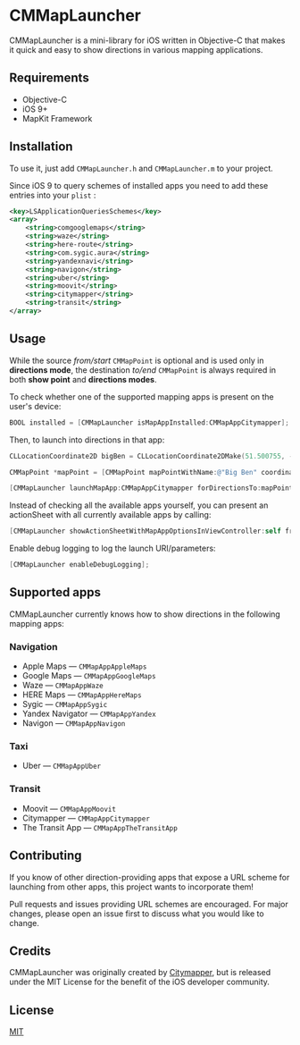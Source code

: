 # CMMapLauncher

CMMapLauncher is a mini-library for iOS written in Objective-C that makes it quick and easy to show directions in various mapping applications. 

## Requirements

* Objective-C
* iOS 9+
* MapKit Framework

## Installation

To use it, just add `CMMapLauncher.h` and `CMMapLauncher.m` to your project.

Since iOS 9 to query schemes of installed apps you need to add these entries into your `plist` :

```xml
<key>LSApplicationQueriesSchemes</key>
<array>
    <string>comgooglemaps</string>
    <string>waze</string>
    <string>here-route</string>
    <string>com.sygic.aura</string>
    <string>yandexnavi</string>
    <string>navigon</string>
    <string>uber</string>
    <string>moovit</string>
    <string>citymapper</string>
    <string>transit</string>
</array>
```

## Usage

While the source *from/start* `CMMapPoint` is optional and is used only in **directions mode**, the destination *to/end* `CMMapPoint` is always required in both **show point** and **directions modes**.

To check whether one of the supported mapping apps is present on the user's device:

```objective-c
BOOL installed = [CMMapLauncher isMapAppInstalled:CMMapAppCitymapper];
```

Then, to launch into directions in that app:

```objective-c
CLLocationCoordinate2D bigBen = CLLocationCoordinate2DMake(51.500755, -0.124626);

CMMapPoint *mapPoint = [CMMapPoint mapPointWithName:@"Big Ben" coordinate:bigBen];

[CMMapLauncher launchMapApp:CMMapAppCitymapper forDirectionsTo:mapPoint];
```

Instead of checking all the available apps yourself, you can present an actionSheet with all currently available apps by calling:

```objective-c
[CMMapLauncher showActionSheetWithMapAppOptionsInViewController:self fromBarButtonItem:self.navigationItem.rightBarButtonItem forPosition:mapPoint];
```

Enable debug logging to log the launch URI/parameters:

```objective-c
[CMMapLauncher enableDebugLogging];
```

## Supported apps

CMMapLauncher currently knows how to show directions in the following mapping apps:

### Navigation

* Apple Maps &mdash; `CMMapAppAppleMaps`
* Google Maps &mdash; `CMMapAppGoogleMaps`
* Waze &mdash; `CMMapAppWaze`
* HERE Maps &mdash; `CMMapAppHereMaps`
* Sygic &mdash; `CMMapAppSygic`
* Yandex Navigator &mdash; `CMMapAppYandex`
* Navigon &mdash; `CMMapAppNavigon`

### Taxi

* Uber &mdash; `CMMapAppUber`

### Transit

* Moovit &mdash; `CMMapAppMoovit`
* Citymapper &mdash; `CMMapAppCitymapper`
* The Transit App &mdash; `CMMapAppTheTransitApp`

## Contributing

If you know of other direction-providing apps that expose a URL scheme for launching from other apps, this project wants to incorporate them! 

Pull requests and issues providing URL schemes are encouraged. For major changes, please open an issue first to discuss what you would like to change.

## Credits

CMMapLauncher was originally created by [Citymapper](http://citymapper.com), but is released under the MIT License for the benefit of the iOS developer community.

## License
[MIT](https://choosealicense.com/licenses/mit/)
